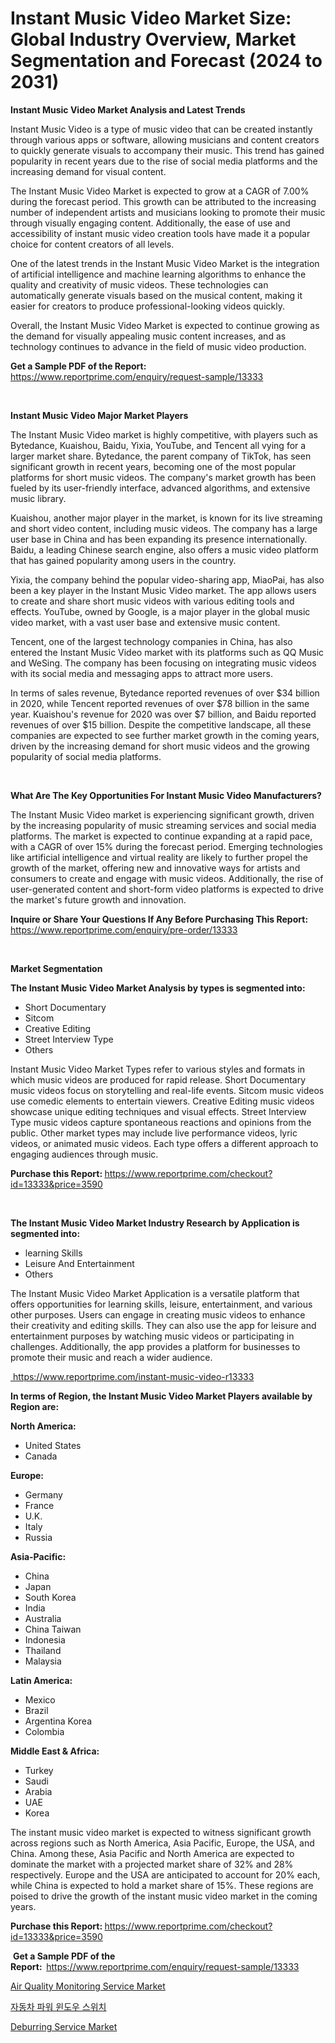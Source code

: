 <p><h1>Instant Music Video Market Size: Global Industry Overview, Market Segmentation and Forecast (2024 to 2031)</h1></p><p><strong>Instant Music Video Market Analysis and Latest Trends</strong></p>
<p><p>Instant Music Video is a type of music video that can be created instantly through various apps or software, allowing musicians and content creators to quickly generate visuals to accompany their music. This trend has gained popularity in recent years due to the rise of social media platforms and the increasing demand for visual content.</p><p>The Instant Music Video Market is expected to grow at a CAGR of 7.00% during the forecast period. This growth can be attributed to the increasing number of independent artists and musicians looking to promote their music through visually engaging content. Additionally, the ease of use and accessibility of instant music video creation tools have made it a popular choice for content creators of all levels.</p><p>One of the latest trends in the Instant Music Video Market is the integration of artificial intelligence and machine learning algorithms to enhance the quality and creativity of music videos. These technologies can automatically generate visuals based on the musical content, making it easier for creators to produce professional-looking videos quickly.</p><p>Overall, the Instant Music Video Market is expected to continue growing as the demand for visually appealing music content increases, and as technology continues to advance in the field of music video production.</p></p>
<p><strong>Get a Sample PDF of the Report:&nbsp;</strong> <a href="https://www.reportprime.com/enquiry/request-sample/13333">https://www.reportprime.com/enquiry/request-sample/13333</a></p>
<p>&nbsp;</p>
<p><strong>Instant Music Video Major Market Players</strong></p>
<p><p>The Instant Music Video market is highly competitive, with players such as Bytedance, Kuaishou, Baidu, Yixia, YouTube, and Tencent all vying for a larger market share. Bytedance, the parent company of TikTok, has seen significant growth in recent years, becoming one of the most popular platforms for short music videos. The company's market growth has been fueled by its user-friendly interface, advanced algorithms, and extensive music library.</p><p>Kuaishou, another major player in the market, is known for its live streaming and short video content, including music videos. The company has a large user base in China and has been expanding its presence internationally. Baidu, a leading Chinese search engine, also offers a music video platform that has gained popularity among users in the country.</p><p>Yixia, the company behind the popular video-sharing app, MiaoPai, has also been a key player in the Instant Music Video market. The app allows users to create and share short music videos with various editing tools and effects. YouTube, owned by Google, is a major player in the global music video market, with a vast user base and extensive music content.</p><p>Tencent, one of the largest technology companies in China, has also entered the Instant Music Video market with its platforms such as QQ Music and WeSing. The company has been focusing on integrating music videos with its social media and messaging apps to attract more users.</p><p>In terms of sales revenue, Bytedance reported revenues of over $34 billion in 2020, while Tencent reported revenues of over $78 billion in the same year. Kuaishou's revenue for 2020 was over $7 billion, and Baidu reported revenues of over $15 billion. Despite the competitive landscape, all these companies are expected to see further market growth in the coming years, driven by the increasing demand for short music videos and the growing popularity of social media platforms.</p></p>
<p>&nbsp;</p>
<p><strong>What Are The Key Opportunities For Instant Music Video Manufacturers?</strong></p>
<p><p>The Instant Music Video market is experiencing significant growth, driven by the increasing popularity of music streaming services and social media platforms. The market is expected to continue expanding at a rapid pace, with a CAGR of over 15% during the forecast period. Emerging technologies like artificial intelligence and virtual reality are likely to further propel the growth of the market, offering new and innovative ways for artists and consumers to create and engage with music videos. Additionally, the rise of user-generated content and short-form video platforms is expected to drive the market's future growth and innovation.</p></p>
<p><strong>Inquire or Share Your Questions If Any Before Purchasing This Report:</strong> <a href="https://www.reportprime.com/enquiry/pre-order/13333">https://www.reportprime.com/enquiry/pre-order/13333</a></p>
<p>&nbsp;</p>
<p><strong>Market Segmentation</strong></p>
<p><strong>The Instant Music Video Market Analysis by types is segmented into:</strong></p>
<p><ul><li>Short Documentary</li><li>Sitcom</li><li>Creative Editing</li><li>Street Interview Type</li><li>Others</li></ul></p>
<p><p>Instant Music Video Market Types refer to various styles and formats in which music videos are produced for rapid release. Short Documentary music videos focus on storytelling and real-life events. Sitcom music videos use comedic elements to entertain viewers. Creative Editing music videos showcase unique editing techniques and visual effects. Street Interview Type music videos capture spontaneous reactions and opinions from the public. Other market types may include live performance videos, lyric videos, or animated music videos. Each type offers a different approach to engaging audiences through music.</p></p>
<p><strong>Purchase this Report:&nbsp;</strong><a href="https://www.reportprime.com/checkout?id=13333&price=3590">https://www.reportprime.com/checkout?id=13333&price=3590</a></p>
<p>&nbsp;</p>
<p><strong>The Instant Music Video Market Industry Research by Application is segmented into:</strong></p>
<p><ul><li>learning Skills</li><li>Leisure And Entertainment</li><li>Others</li></ul></p>
<p><p>The Instant Music Video Market Application is a versatile platform that offers opportunities for learning skills, leisure, entertainment, and various other purposes. Users can engage in creating music videos to enhance their creativity and editing skills. They can also use the app for leisure and entertainment purposes by watching music videos or participating in challenges. Additionally, the app provides a platform for businesses to promote their music and reach a wider audience.</p></p>
<p><a href="https://www.reportprime.com/instant-music-video-r13333">&nbsp;https://www.reportprime.com/instant-music-video-r13333</a></p>
<p><strong>In terms of Region, the Instant Music Video Market Players available by Region are:</strong></p>
<p>
    <p> <strong> North America: </strong>
        <ul>
            <li>United States</li>
            <li>Canada</li>
        </ul>
        </p> 
    <p> <strong> Europe: </strong>
        <ul>
            <li>Germany</li>
            <li>France</li>
            <li>U.K.</li>
            <li>Italy</li>
            <li>Russia</li>
        </ul>
        </p> 
    <p> <strong> Asia-Pacific: </strong>
        <ul>
            <li>China</li>
            <li>Japan</li>
            <li>South Korea</li>
            <li>India</li>
            <li>Australia</li>
            <li>China Taiwan</li>
            <li>Indonesia</li>
            <li>Thailand</li>
            <li>Malaysia</li>
        </ul>
        </p> 
    <p> <strong> Latin America: </strong>
        <ul>
            <li>Mexico</li>
            <li>Brazil</li>
            <li>Argentina Korea</li>
            <li>Colombia</li>
        </ul>
        </p> 
    <p> <strong> Middle East & Africa: </strong>
        <ul>
            <li>Turkey</li>
            <li>Saudi</li>
            <li>Arabia</li>
            <li>UAE</li>
            <li>Korea</li>
        </ul>
    </p>
    </p>
<p><p>The instant music video market is expected to witness significant growth across regions such as North America, Asia Pacific, Europe, the USA, and China. Among these, Asia Pacific and North America are expected to dominate the market with a projected market share of 32% and 28% respectively. Europe and the USA are anticipated to account for 20% each, while China is expected to hold a market share of 15%. These regions are poised to drive the growth of the instant music video market in the coming years.</p></p>
<p><strong>Purchase this Report: </strong><a href="https://www.reportprime.com/checkout?id=13333&price=3590">https://www.reportprime.com/checkout?id=13333&price=3590</a></p>
<p>&nbsp;<strong>Get a Sample PDF of the Report:&nbsp;&nbsp;</strong><a href="https://www.reportprime.com/enquiry/request-sample/13333">https://www.reportprime.com/enquiry/request-sample/13333</a></p>
<p><strong></strong></p>
<p><p><a href="https://github.com/jodemen/Market-Research-Report-List-2/blob/main/air-quality-monitoring-service-market.md">Air Quality Monitoring Service Market</a></p><p><a href="https://github.com/wallacBahrtyinger567686/Market-Research-Report-List-1/blob/main/725220422425.md">자동차 파워 윈도우 스위치</a></p><p><a href="https://github.com/Sarissaschmalingtr6fz2739/Market-Research-Report-List-2/blob/main/deburring-service-market.md">Deburring Service Market</a></p></p>